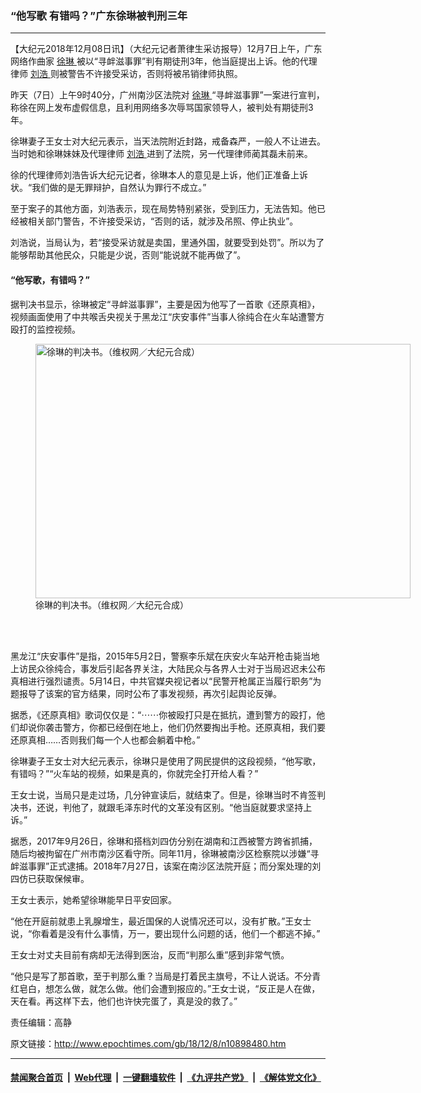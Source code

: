 ### “他写歌 有错吗？”广东徐琳被判刑三年
------------------------

<p>
 【大纪元2018年12月08日讯】（大纪元记者萧律生采访报导）12月7日上午，广东网络作曲家
 <a href="http://www.epochtimes.com/gb/tag/%E5%BE%90%E7%90%B3.html">
  徐琳
 </a>
 被以“寻衅滋事罪”判有期徒刑3年，他当庭提出上诉。他的代理律师
 <a href="http://www.epochtimes.com/gb/tag/%E5%88%98%E6%B5%A9.html">
  刘浩
 </a>
 则被警告不许接受采访，否则将被吊销律师执照。
</p>
<p>
 昨天（7日）上午9时40分，广州南沙区法院对
 <a href="http://www.epochtimes.com/gb/tag/%E5%BE%90%E7%90%B3.html">
  徐琳
 </a>
 “寻衅滋事罪”一案进行宣判，称徐在网上发布虚假信息，且利用网络多次辱骂国家领导人，被判处有期徒刑3年。
</p>
<p>
 徐琳妻子王女士对大纪元表示，当天法院附近封路，戒备森严，一般人不让进去。当时她和徐琳妹妹及代理律师
 <a href="http://www.epochtimes.com/gb/tag/%E5%88%98%E6%B5%A9.html">
  刘浩
 </a>
 进到了法院，另一代理律师蔺其磊未前来。
</p>
<p>
 徐的代理律师刘浩告诉大纪元记者，徐琳本人的意见是上诉，他们正准备上诉状。“我们做的是无罪辩护，自然认为罪行不成立。”
</p>
<p>
 至于案子的其他方面，刘浩表示，现在局势特别紧张，受到压力，无法告知。他已经被相关部门警告，不许接受采访，“否则的话，就涉及吊照、停止执业”。
</p>
<p>
 刘浩说，当局认为，若“接受采访就是卖国，里通外国，就要受到处罚”。所以为了能够帮助其他民众，只能是少说，否则“能说就不能再做了”。
</p>
<h4>
 “他写歌，有错吗？”
</h4>
<p>
 据判决书显示，徐琳被定“寻衅滋事罪”，主要是因为他写了一首歌《还原真相》，视频画面使用了中共喉舌央视关于黑龙江“庆安事件”当事人徐纯合在火车站遭警方殴打的监控视频。
</p>
<figure class="wp-caption aligncenter" id="attachment_10898834" style="width: 600px">
 <a href="http://i.epochtimes.com/assets/uploads/2018/12/13344.jpg">
  <img alt="徐琳的判决书。（维权网／大纪元合成）" class="size-large wp-image-10898834" height="407" src="http://i.epochtimes.com/assets/uploads/2018/12/13344-600x407.jpg" width="600"/>
 </a>
 <br/><figcaption class="wp-caption-text">
  徐琳的判决书。（维权网／大纪元合成）
 </figcaption><br/>
</figure><br/>
<p>
 黑龙江“庆安事件”是指，2015年5月2日，警察李乐斌在庆安火车站开枪击毙当地上访民众徐纯合，事发后引起各界关注，大陆民众与各界人士对于当局迟迟未公布真相进行强烈谴责。5月14日，中共官媒央视记者以“民警开枪属正当履行职务”为题报导了该案的官方结果，同时公布了事发视频，再次引起舆论反弹。
</p>
<p>
 据悉，《还原真相》歌词仅仅是：“⋯⋯你被殴打只是在抵抗，遭到警方的殴打，他们却说你袭击警方，你都已经倒在地上，他们仍然要掏出手枪。还原真相，我们要还原真相……否则我们每一个人也都会躺着中枪。”
</p>
<p>
 徐琳妻子王女士对大纪元表示，徐琳只是使用了网民提供的这段视频，“他写歌，有错吗？”“火车站的视频，如果是真的，你就完全打开给人看？”
</p>
<p>
 王女士说，当局只是走过场，几分钟宣读后，就结束了。但是，徐琳当时不肯签判决书，还说，判他了，就跟毛泽东时代的文革没有区别。“他当庭就要求坚持上诉。”
</p>
<p>
 据悉，2017年9月26日，徐琳和搭档刘四仿分别在湖南和江西被警方跨省抓捕，随后均被拘留在广州巿南沙区看守所。同年11月，徐琳被南沙区检察院以涉嫌“寻衅滋事罪”正式逮捕。2018年7月27日，该案在南沙区法院开庭；而分案处理的刘四仿已获取保候审。
</p>
<p>
 王女士表示，她希望徐琳能早日平安回家。
</p>
<p>
 “他在开庭前就患上乳腺增生，最近国保的人说情况还可以，没有扩散。”王女士说，“你看着是没有什么事情，万一，要出现什么问题的话，他们一个都逃不掉。”
</p>
<p>
 王女士对丈夫目前有病却无法得到医治，反而“判那么重”感到非常气愤。
</p>
<p>
 “他只是写了那首歌，至于判那么重？当局是打着民主旗号，不让人说话。不分青红皂白，想怎么做，就怎么做。他们会遭到报应的。”王女士说，“反正是人在做，天在看。再这样下去，他们也许快完蛋了，真是没的救了。”
</p>
<p>
 责任编辑：高静
</p>

原文链接：http://www.epochtimes.com/gb/18/12/8/n10898480.htm


------------------------
#### [禁闻聚合首页](https://github.com/gfw-breaker/banned-news/blob/master/README.md) &nbsp;|&nbsp; [Web代理](https://github.com/gfw-breaker/open-proxy/blob/master/README.md) &nbsp;|&nbsp; [一键翻墙软件](https://github.com/gfw-breaker/nogfw/blob/master/README.md) &nbsp;|&nbsp; [《九评共产党》](https://github.com/gfw-breaker/9ping.md/blob/master/README.md#九评之一评共产党是什么) &nbsp;|&nbsp; [《解体党文化》](https://github.com/gfw-breaker/jtdwh.md/blob/master/README.md#绪论)